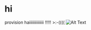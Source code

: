 # hi
provision haiiiiiiiiiiiiii !!!!! >:-((((
![Alt Text](https://media.giphy.com/media/vFKqnCdLPNOKc/giphy.gif)
